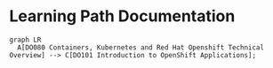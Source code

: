 # Learning Path Documentation

``` mermaid
graph LR
  A[DO080 Containers, Kubernetes and Red Hat Openshift Technical Overview] --> C[DO101 Introduction to OpenShift Applications];
```
